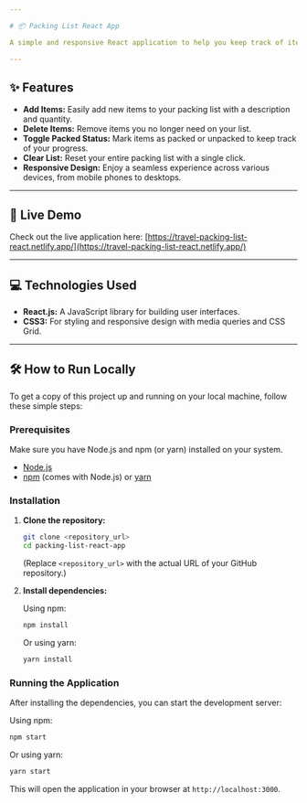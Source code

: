 ```yaml
---

# 📦 Packing List React App

A simple and responsive React application to help you keep track of items you need to pack for your travels. Add items, mark them as packed, delete them, and even clear your entire list!

---
```


## ✨ Features

* **Add Items:** Easily add new items to your packing list with a description and quantity.
* **Delete Items:** Remove items you no longer need on your list.
* **Toggle Packed Status:** Mark items as packed or unpacked to keep track of your progress.
* **Clear List:** Reset your entire packing list with a single click.
* **Responsive Design:** Enjoy a seamless experience across various devices, from mobile phones to desktops.

---

## 🚀 Live Demo

Check out the live application here: [https://travel-packing-list-react.netlify.app/](https://travel-packing-list-react.netlify.app/)

---

## 💻 Technologies Used

* **React.js:** A JavaScript library for building user interfaces.
* **CSS3:** For styling and responsive design with media queries and CSS Grid.

---

## 🛠️ How to Run Locally

To get a copy of this project up and running on your local machine, follow these simple steps:

### Prerequisites

Make sure you have Node.js and npm (or yarn) installed on your system.

* [Node.js](https://nodejs.org/)
* [npm](https://www.npmjs.com/get-npm) (comes with Node.js) or [yarn](https://yarnpkg.com/)

### Installation

1.  **Clone the repository:**

    ```bash
    git clone <repository_url>
    cd packing-list-react-app
    ```

    (Replace `<repository_url>` with the actual URL of your GitHub repository.)

2.  **Install dependencies:**

    Using npm:

    ```bash
    npm install
    ```

    Or using yarn:

    ```bash
    yarn install
    ```

### Running the Application

After installing the dependencies, you can start the development server:

Using npm:

```bash
npm start
```

Or using yarn:

```bash
yarn start
```

This will open the application in your browser at `http://localhost:3000`.
